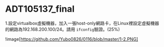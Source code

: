 # ADT105137_final
1.設定virtualbox虛擬機器，加入一張host-only網路卡，在Linux裡設定虛擬機器的網路為192.168.200.100/24。請用 `ifconfig`驗證。(25%)

!image[https://github.com/Yubo0826/0116/blob/master/1-2.PNG]

